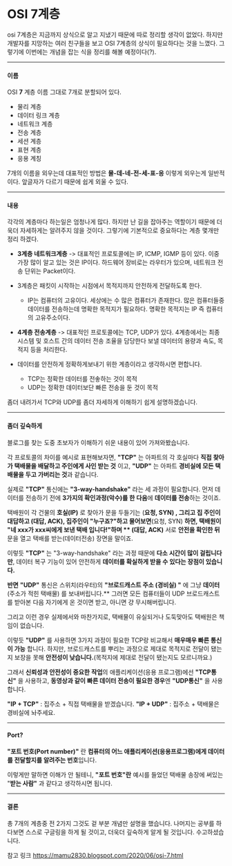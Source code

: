 # OSI 7계층

osi 7계층은 지금까지 상식으로 알고 지냈기 때문에 따로 정리할 생각이 없었다. 하지만 개발자를 지망하는 여러 친구들을 보고 OSI 7계층의 상식이 필요하다는 것을 느꼈다. 그렇기에 이번에는 개념을 잡는 식을 정리를 해볼 예정이다(?).

___

#### 이름

OSI __7__ 계층 이름 그대로 7개로 분할되어 있다. 

- 물리 계층
- 데이터 링크 계층
- 네트워크 계층
- 전송 계층
- 세션 계층
- 표현 계층
- 응용 계칭

7개의 이름을 외우는데 대표적인 방법은 __물-데-네-전-세-표-응__ 이렇게 외우는게 일반적이다. 앞글자가 다르기 때문에 쉽게 외울 수 있다.

___

#### 내용

각각의 계층마다 하는일은 엄청나게 많다. 하지만 난 길을 잡아주는 역할이기 때문에 더욱더 자세하게는 알려주지 않을 것이다. 그렇기에 기본적으로 중요하다는 계층 몇개만 정리 하겠다.



- __3계층 네트워크계층__   -> 대표적인 프로토콜에는 IP, ICMP, IGMP 등이 있다. 이중 가장 많이 알고 있는 것은 IP이다. 하드웨어 장비로는 라우터가 있으며, 네트워크 전송 단위는 Packet이다.
- 3계층은 패킷이 시작하는 시점에서 목적지까지 안전하게 전달하도록 한다.
  - IP는 컴퓨터의 고유이다. 세상에는 수 많은 컴퓨터가 존재한다. 많은 컴퓨터들중 데이터를 전송하는데 명확한 목적지가 필요하다. 명확한 목적지는 IP 즉 컴퓨터의 고유주소이다.



- __4계층 전송계층__  ->  대표적인 프로토콜에는 TCP, UDP가 있다. 4계층에서는 최종 시스템 및 호스트 간의 데이터 전송 조율을 담당한다 보낼 데이터의 용량과 속도, 목적지 등을 처리한다. 
- 데이터를 안전하게 정확하게보내기 위한 계층이라고 생각하시면 편합니다.
  - TCP는 정확한 데이터를 전솧하는 것이 목적
  - UDP는 정확한 데이터보단 빠른 전송을 둔 것이 목적

좀더 내려가서 TCP와 UDP를 좀더 자세하게 이해하기 쉽게 설명하겠습니다.

___

#### 좀더 깊숙하게

블로그를 찾는 도중 초보자가 이해하기 쉬운 내용이 있어 가져와봤습니다.

각 프로토콜의 차이를 예시로 표현해보자면, **"TCP"** 는 아파트의 각 호실마다 **직접 찾아가 택배물을 배달하고 주인에게 사인 받는 것** 이고, **"UDP"** 는 아파트 **경비실에 모든 택배물을 두고 가버리는 것**과 같습니다.

실제로 **"TCP"** 통신에는 **"3-way-handshake"** 라는 세 과정이 필요합니다.
먼저 데이터를 전송하기 전에 **3가지의 확인과정(악수)를 한 다음**에 **데이터를 전송**하는 것이죠. 

택배원이 각 건물의 **호실(IP)** 로 찾아가 문을 두들기는 (****요청, SYN)** , 그리고 집 주인이 대답하고 **(대답, ACK),** 집주인이 "누구죠?"하고 물어보면**(요청, SYN) **하면, 택배원이 "네 xxx가 xxx씨에게 보낸 택배 입니다!"하며 ** (대답, ACK)** 서로 **안전을 확인한 뒤** 문을 열고 택배를 받는(데이터전송) 장면을 말이죠.

이렇듯 **"TCP"** 는 "3-way-handshake" 라는 과정 때문에 **다소 시간이 많이 걸립니다만**, 데이터 복구 기능이 있어 안전하게 **데이터를 확실하게 받을 수 있다는 장점이 있습니다.**



**반면** **"UDP"** 통신은 스위치(라우터)의 **"브로드캐스트 주소 **(경비실)** "** 에 그냥 **데이터** (주소가 적힌 택배물) 를 보내버립니다.** 그러면 모든 컴퓨터들이 UDP 브로드캐스트를 받아본 다음 자기에게 온 것이면 받고, 아니면 걍 무시해버립니다.

그리고 이런 경우 실제에서와 마찬가지로, 택배물이 유실되거나 도둑맞아도 택배원은 책임이 없습니다. 

이렇듯 **"UDP"** 를 사용하면 3가지 과정이 필요한 TCP랑 비교해서 **매우매우 빠른 통신이 가능** 합니다. 하지만, 브로드캐스트를 뿌리는 과정으로 제대로 목적지로 전달이 됐는지 보장을 못해 **안전성이 낮습니다.**(목적지에 제대로 전달이 됐는지도 모르니까요.)

그래서 **신뢰성과 안전성이 중요한** **작업**의 애플리케이션(응용 프로그램)에선 **"TCP통신"** 을 사용하고, **동영상과 같이 빠른 데이터 전송이 필요한 경우**엔 **"UDP통신"** 을 사용합니다.



**"IP + TCP"** : 집주소 + 직접 택배물을 받겠습니다.
**"IP + UDP"** : 집주소 + 택배물은 경비실에 놔주세요.

___



#### Port?

**"포트 번호(Port number)"** 란 **컴퓨터의 어느 애플리케이션(응용프로그램)에게 데이터를 전달할지를 알려주는 번호**입니다.

이렇게만 말하면 이해가 안 될테니, **"포트 번호"란** 예시를 들었던 택배물 송장에 써있는 "**받는 사람"** 과 같다고 생각하시면 됩니다.

___

#### 결론

총 7개의 계층중 전 2가지 그것도 겉 부분 개념만 설명을 했습니다. 나머지는 공부를 하다보면 스스로 구글링을 하게 될 것이고, 더욱더 깊숙하게 알게 될 것입니다. 수고하셨습니다.

참고 링크 https://mamu2830.blogspot.com/2020/06/osi-7.html

